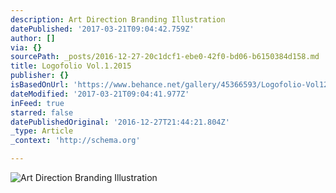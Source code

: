 ```yaml
---
description: Art Direction Branding Illustration
datePublished: '2017-03-21T09:04:42.759Z'
author: []
via: {}
sourcePath: _posts/2016-12-27-20c1dcf1-ebe0-42f0-bd06-b6150384d158.md
title: Logofolio Vol.1.2015
publisher: {}
isBasedOnUrl: 'https://www.behance.net/gallery/45366593/Logofolio-Vol12015'
dateModified: '2017-03-21T09:04:41.977Z'
inFeed: true
starred: false
datePublishedOriginal: '2016-12-27T21:44:21.804Z'
_type: Article
_context: 'http://schema.org'

---
```

![Art Direction Branding Illustration](https://the-grid-user-content.s3-us-west-2.amazonaws.com/49f3bf09-d34a-4d6b-a0d1-c052ce6204c5.png)